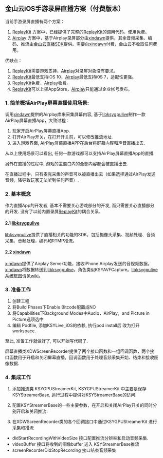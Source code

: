 ## 金山云iOS手游录屏直播方案（付费版本）
当前手游录屏直播有两个方案：
1. [ReplayKit][ReplayKit] 方案中，已经提供了完整的[ReplayKit][ReplayKit]的调用代码，使用免费。
1. [Airplay][Airplay] 方案中，基于Airplay录屏部分由[xindawn][xindawn]提供，其余音频采集、编码、推流由[金山云直播SDK][libksygpulive]提供。需要向[xindawn][xindawn]付费，金山云不收取任何费用。

优缺点：
1. [ReplayKit][ReplayKit]需要游戏支持，[Airplay][Airplay]对录屏对象没有要求。
1. [ReplayKit][ReplayKit]最低支持iOS 10，[Airplay][Airplay]最低支持i0S 7，适配性更强。
1. [ReplayKit][ReplayKit]免费，[Airplay][Airplay]收费。
1. [ReplayKit][ReplayKit]可以上架AppStore，[Airplay][Airplay]只能通过企业帐号发布。

### 1. 简单概括AirPlay屏幕直播使用场景:
调用[xindawn][xindawn]提供的Airplay库来采集屏幕内容, 基于[libksygpulive][libksygpulive]制作一款AirPlay屏幕直播App，大致过程：

1. 玩家开启AirPlay屏幕直播App. 
2. 打开AirPlay开关，在打开开关前，可以修改推流地址.
3. 进入游戏界面, AirPlay屏幕直播APP在后台将屏幕内容和声音直播出去.

从以上使用场景可以看出, 任何一款游戏都可以支持AirPlay屏幕直播App的直播.

另外在直播的过程中, 游戏的主窗口内的全部内容都会被直播出去.

在直播过程中，只有麦克采集的声音可以被直播出去（如果选择通过AirPlay发送音频，降导致玩家无法听到任何声音）.

### 2. 基本概念
作为直播App的开发者, 基本不需要关心游戏部分的开发, 而只需要关心直播部分的开发. 没有了以前内置录屏[ReplayKit][ReplayKit]的耦合关系.

#### 2.1 [libksygpulive][libksygpulive]
[libksygpulive][libksygpulive]提供了直播相关的功能的SDK，包括摄像头采集、视频处理、音频采集、音频处理，编码和RTMP推流。

#### 2.2 [xindawn][xindawn]
[xindawn][xindawn]提供了Airplay Server功能，接收iPhone Airplay发送的音视频数据。[xindawn][xindawn]将数据转送到[libksygpulive][libksygpulive]，角色类似KSYAVFCapture。[libksygpulive][libksygpulive]系统框图请见[wiki](https://github.com/ksvc/KSYLive_iOS/wiki)。

### 3. 准备工作
1. 创建工程
2. 将Build Phases下Enable Bitcode配置成NO
3. 将Capabilities下Background Modes中Audio，AirPlay，and Picture in Picture选项选中
4. 编辑 Podfile, 添加KSYLive_iOS的依赖, 执行pod install后 改为打开 workspace.

至此, 准备工作就做好了, 可以开始写代码了. 

屏幕直播类XDWScreenRecorder提供了两个接口函数和一组回调函数，两个接口函数用于开启和关闭屏幕直播，回调函数用于处理音频采集开始、结束和接收图像数据.

### 4. 集成工作

1. 添加推流类 KSYGPUStreamerKit, KSYGPUStreamerKit 中主要是保存 KSYStreamerBase, 运行过程中提供对KSYStreamerBase的访问.

2. 配置KSYStreamerBase的一些主要参数，在开启和关闭AirPlay开关的同时分别开启和关闭推流.

3. 在XDWScreenRecorder类的各个回调接口中通过KSYGPUStreamerKit 进行采集和推流

* didStartRecordingWithVideoSize 接口配置推流分辨率和启动音频采集.
* videoBuffer 接口将收到的图像buffer 送入 KSYStreamerBase推流
* screenRecorderDidStopRecording 接口结束音频采集

[xindawn]:http://xindawn.com/
[libksygpulive]:https://github.com/ksvc/KSYLive_iOS
[ReplayKit]:https://github.com/ksvc/KSYDiversityLive_iOS/tree/master/KSYReplayKit
[Airplay]:https://github.com/ksvc/KSYDiversityLive_iOS/edit/master/KSYAirPlayDemo
